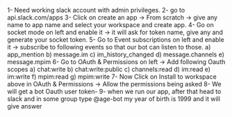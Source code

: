 1- Need working slack account with admin privileges.
2- go to api.slack.com/apps
3- Click on create an app -> From scratch -> give any name to app name and select your workspace and create app.
4- Go on socket mode on left and enable it -> it will ask for token name, give any and generate your socket token.
5- Go to Event subscriptions on left and enable it -> subscribe to following events so that our bot can listen to those.
    a) app_mention
    b) message.im
    c) im_history_changed
    d) message.channels
    e) message.mpim
6- Go to OAuth & Permissions on left -> Add following Oauth scopes
    a) chat:write
    b) chat:write:public
    c) channels:read
    d) im:read
    e) im:write
    f) mpim:read
    g) mpim:write
7- Now Click on Install to workspace above in OAuth & Permissions -> Allow the permissions being asked
8- We will get a bot Oauth user token-
9- when we run our app, after that head to slack and in some group type @age-bot my year of birth is 1999 and it will give answer